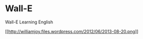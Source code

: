 Wall-E
======

Wall-E Learning English

[[http://williamjoy.files.wordpress.com/2012/06/2013-08-20.png]]
